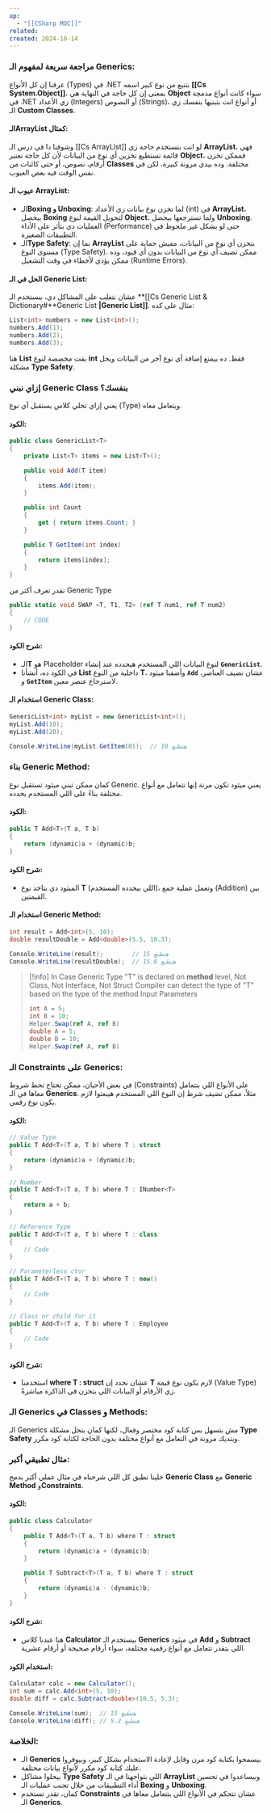 ```yaml
---
up:
  - "[[CSharp MOC]]"
related: 
created: 2024-10-14
---
```

### مراجعة سريعة لمفهوم الـ Generics:
عرفنا إن كل الأنواع (Types) في .NET بتنبع من نوع كبير اسمه **[[Cs System.Object]]**، بمعنى إن كل حاجة في النهاية هي **Object** سواء كانت أنواع مدمجة في .NET زي الأعداد (Integers) أو النصوص (Strings)، أو أنواع انت بتبنيها بنفسك زي الـ **Custom Classes**.

#### الـArrayList كمثال:
وشوفنا دا في درس الـ [[Cs ArrayList]]
لو انت بتستخدم حاجة زي **ArrayList**، فهي قائمة تستطيع تخزين أي نوع من البيانات لأن كل حاجة تعتبر **Object**، فممكن تخزن أرقام، نصوص، أو حتى كائنات من **Classes** مختلفة. 
وده بيدي مرونة كبيرة، لكن في نفس الوقت فيه بعض العيوب.

#### عيوب الـ ArrayList:
- الـ**Boxing و Unboxing**: لما تخزن نوع بيانات زي الأعداد (int) في **ArrayList**، بيحصل **Boxing** لتحويل القيمة لنوع **Object**، ولما تسترجعها بيحصل **Unboxing**. العمليات دي بتأثر على الأداء (Performance) حتى لو بشكل غير ملحوظ في التطبيقات الصغيرة.
- الـ**Type Safety**: بما إن **ArrayList** بتخزن أي نوع من البيانات، مفيش حماية على مستوى النوع (Type Safety). 
  ممكن تضيف أي نوع من البيانات بدون أي قيود، وده ممكن يؤدي لأخطاء في وقت التشغيل (Runtime Errors).

#### الحل في الـ Generic List:
عشان نتغلب على المشاكل دي، بنستخدم الـ **[[Cs Generic List & Dictionary#**Generic List **|Generic List]]**. 
مثال على كده:
```csharp
List<int> numbers = new List<int>();
numbers.Add(1);
numbers.Add(2);
numbers.Add(3);
```
هنا **List** بقت مخصصة لنوع **int** فقط. 
ده بيمنع إضافة أي نوع آخر من البيانات ويحل مشكلة **Type Safety**.

### إزاي نبني Generic Class بنفسك؟
يعني إزاي تخلي كلاس يستقبل أي نوع (Type) ويتعامل معاه.
#### الكود:
```csharp
public class GenericList<T>
{
    private List<T> items = new List<T>();

    public void Add(T item)
    {
        items.Add(item);
    }

    public int Count
    {
        get { return items.Count; }
    }

    public T GetItem(int index)
    {
        return items[index];
    }
}
```

تقدر تعرف أكتر من Generic Type
```cs
public static void SWAP <T, T1, T2> (ref T num1, ref T num2)
{
	// CODE
}
```
#### شرح الكود:
- الـ**T** هو Placeholder لنوع البيانات اللي المستخدم هيحدده عند إنشاء **`GenericList`**. 
- في الكود ده، أنشأنا **List** داخلية من النوع **T**، وأضفنا ميثود **`Add`** عشان نضيف العناصر، و **`GetItem`** لاسترجاع عنصر معين.

#### استخدام الـ Generic Class:
```csharp
GenericList<int> myList = new GenericList<int>();
myList.Add(10);
myList.Add(20);

Console.WriteLine(myList.GetItem(0));  // هتطبع 10
```

### بناء Generic Method:
كمان ممكن تبني ميثود تستقبل نوع Generic. 
يعني ميثود تكون مرنة إنها تتعامل مع أنواع مختلفة بناءً على اللي المستخدم يحدده.

#### الكود:
```csharp
public T Add<T>(T a, T b)
{
    return (dynamic)a + (dynamic)b;
}
```

#### شرح الكود:
- الميثود دي بتاخد نوع **T** (اللي بيحدده المستخدم)، وتعمل عملية جمع (Addition) بين القيمتين.

#### استخدام الـ Generic Method:
```csharp
int result = Add<int>(5, 10);
double resultDouble = Add<double>(5.5, 10.3);

Console.WriteLine(result);        // هتطبع 15
Console.WriteLine(resultDouble);  // هتطبع 15.8
```

> [!info]
> In Case Generic Type "T" is declared on **method** level, Not Class, Not Interface, Not Struct
> Compiler can detect the type of "T" based on the type of the method Input Parameters
> ```cs
> int A = 5;
> int B = 10;
> Helper.Swap(ref A, ref B)
> double A = 5;
> double B = 10;
> Helper.Swap(ref A, ref B)
> ```
### الـ Constraints على Generics:
في بعض الأحيان، ممكن تحتاج تحط شروط (Constraints) على الأنواع اللي بتتعامل معاها في الـ **Generics**. 
مثلاً، ممكن تضيف شرط إن النوع اللي المستخدم هيبعتوا لازم يكون نوع رقمي.

#### الكود:
```csharp
// Value Type
public T Add<T>(T a, T b) where T : struct
{
    return (dynamic)a + (dynamic)b;
}

// Number
public T Add<T>(T a, T b) where T : INumber<T>
{
	return a + b;
}

// Reference Type
public T Add<T>(T a, T b) where T : class 
{
    // Code
}

// Parameterless ctor
public T Add<T>(T a, T b) where T : new() 
{
    // Code
}

// Class or child for it
public T Add<T>(T a, T b) where T : Employee
{
    // Code
}
```

#### شرح الكود:
- استخدمنا **where T : struct** عشان نحدد إن **T** لازم يكون نوع قيمة (Value Type) زي الأرقام أو البيانات اللي بتخزن في الذاكرة مباشرةً.

### الـ Generics في Classes و Methods:
الـ Generics مش بتسهل بس كتابة كود مختصر وفعال، لكنها كمان بتحل مشكلة **Type Safety** وبتديك مرونة في التعامل مع أنواع مختلفة بدون الحاجة لكتابة كود مكرر.

### مثال تطبيقي أكبر:
خلينا نطبق كل اللي شرحناه في مثال عملي أكبر بدمج **Generic Class** مع **Generic Method** و**Constraints**.

#### الكود:
```csharp
public class Calculator
{
    public T Add<T>(T a, T b) where T : struct
    {
        return (dynamic)a + (dynamic)b;
    }

    public T Subtract<T>(T a, T b) where T : struct
    {
        return (dynamic)a - (dynamic)b;
    }
}
```

#### شرح الكود:
- هنا عندنا كلاس **Calculator** بيستخدم الـ **Generics** في ميثود **Add** و **Subtract** اللي بتقدر تتعامل مع أنواع رقمية مختلفة، سواء أرقام صحيحة أو أرقام عشرية.

#### استخدام الكود:
```csharp
Calculator calc = new Calculator();
int sum = calc.Add<int>(5, 10);
double diff = calc.Subtract<double>(10.5, 5.3);

Console.WriteLine(sum);  // هتطبع 15
Console.WriteLine(diff); // هتطبع 5.2
```

### الخلاصة:
- الـ **Generics** بيسمحوا بكتابة كود مرن وقابل لإعادة الاستخدام بشكل كبير، وبيوفروا عليك كتابة كود مكرر لأنواع بيانات مختلفة.
- بيحلوا مشاكل **Type Safety** اللي بتواجهنا في الـ **ArrayList** وبيساعدوا في تحسين أداء التطبيقات من خلال تجنب عمليات الـ **Boxing** و **Unboxing**.
- كمان، تقدر تستخدم **Constraints** عشان تتحكم في الأنواع اللي بتتعامل معاها في الـ **Generics**.